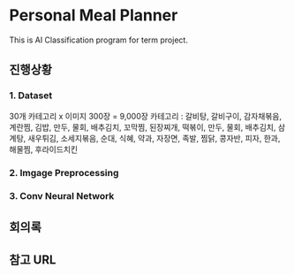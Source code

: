 # Personal Meal Planner
This is AI Classification program for term project.

## 진행상황
### 1. Dataset
30개 카테고리 x 이미지 300장 = 9,000장
카테고리 : 갈비탕, 갈비구이, 감자채볶음, 계란찜, 김밥, 만두, 물회, 배추김치, 꼬막찜, 된장찌개, 떡볶이, 만두, 물회, 배추김치, 삼계탕, 새우튀김, 소세지볶음, 순대, 식혜, 약과, 자장면, 족발, 찜닭, 콩자반, 피자, 한과, 해물찜, 후라이드치킨
### 2. Imgage Preprocessing
### 3. Conv Neural Network

## 회의록
###
## 참고 URL
